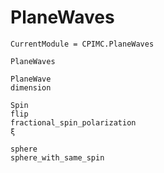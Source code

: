 # PlaneWaves

```@meta
CurrentModule = CPIMC.PlaneWaves
```

```@docs
PlaneWaves
```

```@docs
PlaneWave
dimension
```

```@docs
Spin
flip
fractional_spin_polarization
ξ
```

```@docs
sphere
sphere_with_same_spin
```

